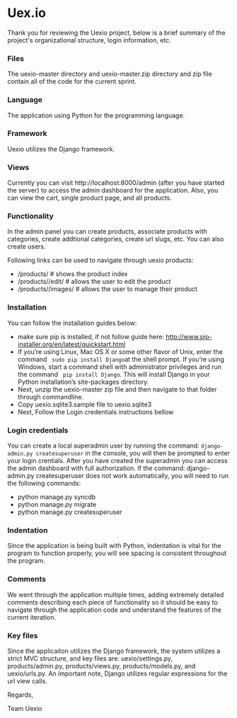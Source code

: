 Uex.io
======

Thank you for reviewing the Uexio project, below is a brief summary of the project's organizational structure, login information, etc.

### Files
The uexio-master directory and uexio-master.zip directory and zip file contain all of the code for the current sprint.

### Language
The application using Python for the programming language.

### Framework
Uexio utilizes the Django framework.

### Views
Currently you can visit http://localhost:8000/admin (after you have started the server) to access the admin dashboard for the application.
Also, you can view the cart, single product page, and all products. 

### Functionality
In the admin panel you can create products, associate products with categories, create addtional categories, create url slugs, etc. You can also create users.

Following links can be used to navigate through uexio products:
* /products/ # shows the product index
* /products/<slug>/edit/ # allows the user to edit the product
* /products/<slug>/images/ # allows the user to manage their product

### Installation
You can follow the installation guides below:
*  make sure pip is installed, if not follow guide here: http://www.pip-installer.org/en/latest/quickstart.html
*  If you’re using Linux, Mac OS X or some other flavor of Unix, enter the command ``` sudo pip install Django```at the shell prompt. If you’re using Windows, start a command shell with administrator privileges and run the command ``` pip install Django```. This will install Django in your Python installation’s site-packages directory.
* Next, unzip the uexio-master zip file and then navigate to that folder through commandline.
* Copy uexio.sqlite3.sample file to uexio.sqlite3
* Next, Follow the Login credentials instructions bellow  

### Login credentials
You can create a local superadmin user by running the command: ```django-admin.py createsuperuser``` in the console, you will then be prompted to enter your login crentials. After you have created the superadmin you can access the admin dashboard with full authorization. If the command: django-admin.py createsuperuser does not work automatically, you will need to run the following commands:

* python manage.py syncdb
* python manage.py migrate
* python manage.py createsuperuser

### Indentation
Since the application is being built with Python, indentation is vital for the program to function properly, you will see spacing is consistent throughout the program.

### Comments
We went through the application multiple times, adding extremely detailed comments describing each piece of functionality so it should be easy to navigate through the application code and understand the features of the current iteration.

### Key files
Since the applicaiton utilizes the Django framework, the system utilizes a strict MVC structure, and key files are: uexio/settings.py, products/admin.py, products/views.py, products/models.py, and uexio/urls.py. An important note, Django utilizes regular expressions for the url view calls.

Regards,

Team Uexio


